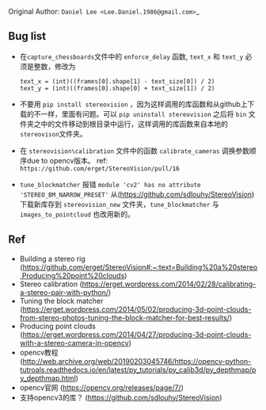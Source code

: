 Original Author: `Daniel Lee <Lee.Daniel.1986@gmail.com>`_

## Bug list

- 在`capture_chessboards`文件中的 `enforce_delay` 函数, `text_x` 和 `text_y` 必须是整数，修改为
  
    ```
    text_x = (int)((frames[0].shape[1] - text_size[0]) / 2)
    text_y = (int)((frames[0].shape[0] + text_size[1]) / 2)
    ```

- 不要用 `pip install stereovision` ，因为这样调用的库函数和从github上下载的不一样，里面有问题。可以 `pip uninstall stereovision` 之后将 `bin` 文件夹之中的文件移动到根目录中运行，这样调用的库函数来自本地的`stereovison`文件夹。

- 在 `stereovision\calibration` 文件中的函数 `calibrate_cameras` 调换参数顺序due to opencv版本。
  ref: `https://github.com/erget/StereoVision/pull/16`

- `tune_blockmatcher` 报错 `module 'cv2' has no attribute 'STEREO_BM_NARROW_PRESET'`
  从(https://github.com/sdlouhy/StereoVision)下载新库存到 `stereovision_new` 文件夹，`tune_blockmatcher` 与 `images_to_pointcloud` 也改用新的。

## Ref

- Building a stereo rig (https://github.com/erget/StereoVision#:~:text=Building%20a%20stereo,Producing%20point%20clouds)
- Stereo calibration (https://erget.wordpress.com/2014/02/28/calibrating-a-stereo-pair-with-python/)
- Tuning the block matcher (https://erget.wordpress.com/2014/05/02/producing-3d-point-clouds-from-stereo-photos-tuning-the-block-matcher-for-best-results/)
- Producing point clouds (https://erget.wordpress.com/2014/04/27/producing-3d-point-clouds-with-a-stereo-camera-in-opencv)
- opencv教程 (http://web.archive.org/web/20190203045746/https://opencv-python-tutroals.readthedocs.io/en/latest/py_tutorials/py_calib3d/py_depthmap/py_depthmap.html)
- opencv官网 (https://opencv.org/releases/page/7/)
- 支持opencv3的库？ (https://github.com/sdlouhy/StereoVision)